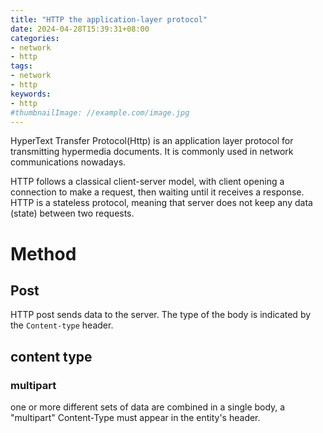 ```yaml
---
title: "HTTP the application-layer protocol"
date: 2024-04-28T15:39:31+08:00
categories:
- network
- http
tags:
- network
- http
keywords:
- http
#thumbnailImage: //example.com/image.jpg
---
```


HyperText Transfer Protocol(Http) is an application layer protocol for transmitting hypermedia documents. It is commonly used in network communications nowadays.

<!--more-->


HTTP follows a classical client-server model, with client opening a connection to make a request, then waiting until it receives a response. HTTP is a stateless protocol, meaning that server does not keep any data (state) between two requests.


# Method

## Post

HTTP post sends data to the server. The type of the body is indicated by the `Content-type` header.

## content type
### multipart
one or more different sets of data are combined in a single body, a "multipart" Content-Type must appear in the entity's header.


